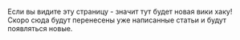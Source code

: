 Если вы видите эту страницу - значит тут будет новая вики хаку!  
Скоро сюда будут перенесены уже написанные статьи и будут появляться новые.